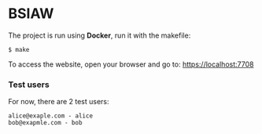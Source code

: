 # BSIAW

The project is run using **Docker**, run it with the makefile:

```
$ make
```

To access the website, open your browser and go to:
[https://localhost:7708](https://localhost:7708)

### Test users
For now, there are 2 test users:
```angular2html
alice@exaple.com - alice
bob@exapmle.com - bob
```

